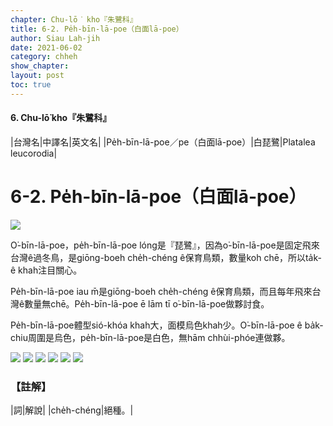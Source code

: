 ```yaml
---
chapter: Chu-lō͘ kho『朱鷺科』
title: 6-2. Pe̍h-bīn-lā-poe（白面lā-poe）
author: Siau Lah-jih
date: 2021-06-02
category: chheh
show_chapter:
layout: post
toc: true
---
```


#### 6. Chu-lō͘ kho『朱鷺科』

|台灣名|中譯名|英文名|
|Pe̍h-bīn-lā-poe／pe（白面lā-poe）|白琵鷺|Platalea leucorodia|


# 6-2. Pe̍h-bīn-lā-poe（白面lā-poe）

![](../too5/06/06-2-1.白面lā-poe.jpg)


O͘-bīn-lā-poe，pe̍h-bīn-lā-poe lóng是『琵鷺』，因為o͘-bīn-lā-poe是固定飛來台灣ê過冬鳥，是giōng-boeh  che̍h-chéng ê保育鳥類，數量koh chē，所以ta̍k-ê khah注目關心。

Pe̍h-bīn-lā-poe iau m̄是giōng-boeh che̍h-chéng ê保育鳥類，而且每年飛來台灣ê數量無chē。Pe̍h-bīn-lā-poe ē lām tī o͘-bīn-lā-poe做夥討食。

Pe̍h-bīn-lā-poe體型sió-khóa khah大，面模烏色khah少。O͘-bīn-lā-poe ê ba̍k-chiu周圍是烏色，pe̍h-bīn-lā-poe是白色，無hām chhùi-phóe連做夥。


![](../too5/06/06-2-5.白面lā-poe.jpg)
![](../too5/06/06-2-3.白面lā-poe.jpg)
![](../too5/06/06-2-4.白面lā-poe.jpg)
![](../too5/06/06-2-2.白面lā-poe.jpg)
![](../too5/06/06-2-6.白面lā-poe.jpg)
![](../too5/06/06-2-7.白面lā-poe.jpg)


### 【註解】

|詞|解說|
|che̍h-chéng|絕種。|


